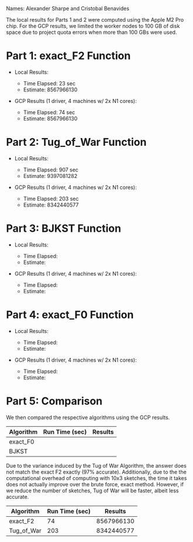 Names: Alexander Sharpe and Cristobal Benavides 

The local results for Parts 1 and 2 were computed using the Apple M2 Pro chip. For the GCP results, we limited the worker nodes to 100 GB of disk space due to project quota errors when more than 100 GBs were used.

# Part 1: exact_F2 Function

- Local Results:
  - Time Elapsed: 23 sec
  - Estimate: 8567966130
    
- GCP Results (1 driver, 4 machines w/ 2x N1 cores):
  - Time Elapsed: 74 sec
  - Estimate: 8567966130

# Part 2: Tug_of_War Function

- Local Results:
  - Time Elapsed: 907 sec 
  - Estimate: 9397081282
    
- GCP Results (1 driver, 4 machines w/ 2x N1 cores):
  - Time Elapsed: 203 sec 
  - Estimate: 8342440577

# Part 3: BJKST Function

- Local Results:
  - Time Elapsed:
  - Estimate:
    
- GCP Results (1 driver, 4 machines w/ 2x N1 cores):
  - Time Elapsed:
  - Estimate:

# Part 4: exact_F0 Function

- Local Results:
  - Time Elapsed:
  - Estimate:
    
- GCP Results (1 driver, 4 machines w/ 2x N1 cores):
  - Time Elapsed:
  - Estimate: 

# Part 5: Comparison

We then compared the respective algorithms using the GCP results. 

| Algorithm  | Run Time (sec) | Results |
| --- | --- | --- |
| exact_F0   |          |         | 
| BJKST      |          |         |

Due to the variance induced by the Tug of War Algorithm, the answer does not match the exact F2 exactly (97% accurate). Additionally, due to the the computational overhead of computing with 10x3 sketches, the time it takes does not actually improve over the brute force, exact method. However, if we reduce the number of sketches, Tug of War will be faster, albeit less accurate.

| Algorithm  | Run Time (sec) | Results |
| --- | --- | --- |
| exact_F2   |   74       |   8567966130   | 
| Tug_of_War |  203     | 8342440577  |

